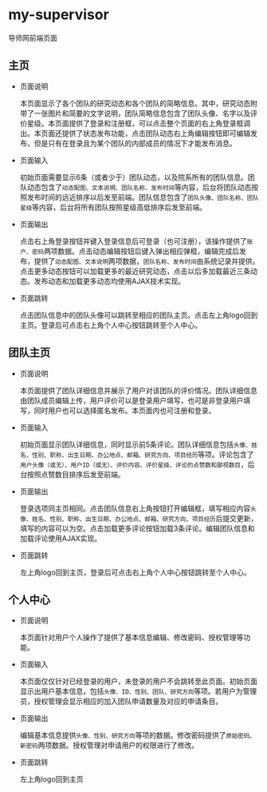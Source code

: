 # my-supervisor
导师网前端页面

## 主页

* 页面说明

  本页面显示了各个团队的研究动态和各个团队的简略信息。其中，研究动态附带了一张图片和简要的文字说明，团队简略信息包含了团队头像、名字以及评价星级。本页面提供了登录和注册框，可以点击整个页面的右上角登录框调出。本页面还提供了状态发布功能，点击团队动态右上角编辑按钮即可编辑发布，但是只有在登录且为某个团队的内部成员的情况下才能发布消息。

* 页面输入

  初始页面需要显示6条（或者少于）团队动态，以及院系所有的团队信息。团队动态包含了`动态配图、文本说明、团队名称、发布时间`等内容，后台将团队动态按照发布时间的远近排序以后发至前端。团队信息包含了`团队头像、团队名称、团队星级`等内容，后台将所有团队按照星级高低排序后发至前端。

* 页面输出

  点击右上角登录按钮并键入登录信息后可登录（也可注册），该操作提供了`账户、密码`两项数据。点击动态编辑按钮后键入弹出相应弹框，编辑完成后发布，提供了`动态配图、文本说明`两项数据，`团队名称、发布时间`由系统记录并提供。点击更多动态按钮可以加载更多的最近研究动态，点击以后多加载最近三条动态。发布动态和加载更多动态均使用AJAX技术实现。

* 页面跳转

  点击团队信息中的团队头像可以跳转至相应的团队主页。点击左上角logo回到主页。登录后可点击右上角个人中心按钮跳转至个人中心。

## 团队主页

* 页面说明

  本页面提供了团队详细信息并展示了用户对该团队的评价情况。团队详细信息由团队成员编辑上传，用户评价可以是登录用户填写，也可是非登录用户填写，同时用户也可以选择匿名发布。本页面内也可注册和登录。

* 页面输入

  初始页面显示团队详细信息，同时显示前5条评论。团队详细信息包括`头像、姓名、性别、职称、出生日期、办公地点、邮箱、研究方向、项目经历`等项。评论包含了`用户头像（或无）、用户ID（或无）、评价内容、评价星级、评论的点赞数和鄙视数目`，后台按照点赞数目排序后发至前端。

* 页面输出

  登录选项同主页相同。点击团队信息右上角按钮打开编辑框，填写相应内容`头像、姓名、性别、职称、出生日期、办公地点、邮箱、研究方向、项目经历`后提交更新，填写的内容可以为空。点击加载更多评论按钮加载3条评论。编辑团队信息和加载评论使用AJAX实现。

* 页面跳转

  左上角logo回到主页，登录后可点击右上角个人中心按钮跳转至个人中心。

## 个人中心

* 页面说明

  本页面针对用户个人操作了提供了基本信息编辑、修改密码、授权管理等功能。

* 页面输入

  本页面仅仅针对已经登录的用户，未登录的用户不会跳转至此页面。初始页面显示出用户基本信息，包括`头像、ID、性别、团队、研究方向`等项。若用户为管理员，授权管理会显示相应的加入团队申请数量及对应的申请条目。

* 页面输出

  编辑基本信息提供`头像、性别、研究方向`等项的数据。修改密码提供了`原始密码、新密码`两项数据。授权管理对申请用户的权限进行了修改。

* 页面跳转

  左上角logo回到主页